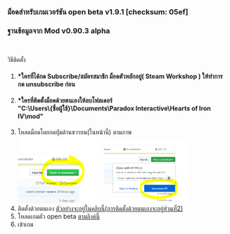### ม็อดสำหรับเกมเวอร์ชัน open beta v1.9.1 [checksum: 05ef] 
### ฐานข้อมูลจาก Mod v0.90.3 alpha </br>
</br>

วิธีติดตั้ง
 1. #### *ใครที่ได้กด Subscribe/สมัครสมาชิก ม็อดตัวหลักอยู่( Steam Workshop ) ให้ทำการกด unsubscribe ก่อน </br>
 2. #### *ใครที่ติดตั้งม็อดด้วยตนเองให้ลบโฟลเดอร์ </br> "C:\Users\\{ชื่อผู้ใช้}\Documents\Paradox Interactive\Hearts of Iron IV\mod" </br>
 3. โหลดม็อดโดยกดปุ่มด้านขวาบน(ในหน้านี้) ตามภาพ </br>
 <img src="docs/images/open_beta/dl_mod1.png" width="40%"> <img src="docs/images/open_beta/dl_mod2.png" width="40%">
 4. ติดตั้งด้วยตนเอง [ตัวอย่างจะอยู่ในคลิบนี้(การติดตั้งด้วยตนเองจะอยู่ส่วนที่2)](https://youtu.be/c_Kt8elBl3Y)
 5. โหลดเกมตัว open beta [ตามลิงค์นี้](https://forum.paradoxplaza.com/forum/index.php?threads/hoi4-1-9-1-beta-patch-available-now.1348928/)
 6. เข้าเกม
